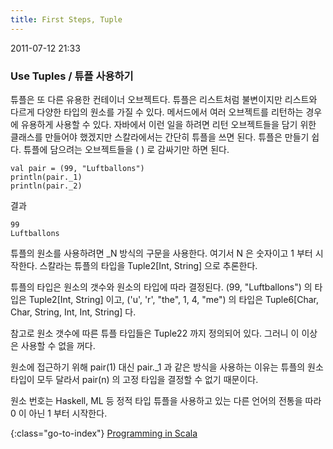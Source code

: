 ```yaml
---
title: First Steps, Tuple
---
```


2011-07-12 21:33

### Use Tuples / 튜플 사용하기

튜플은 또 다른 유용한 컨테이너 오브젝트다.
튜플은 리스트처럼 불변이지만 리스트와 다르게 다양한 타입의 원소를 가질 수 있다.
메서드에서 여러 오브젝트를 리턴하는 경우에 유용하게 사용할 수 있다.
자바에서 이런 일을 하려면 리턴 오브젝트들을 담기 위한 클래스를 만들어야 했겠지만 스칼라에서는 간단히 튜플을 쓰면 된다.
튜플은 만들기 쉽다. 튜플에 담으려는 오브젝트들을 ( ) 로 감싸기만 하면 된다.

    val pair = (99, "Luftballons")
    println(pair._1)
    println(pair._2)

결과

    99
    Luftballons

튜플의 원소를 사용하려면 _N 방식의 구문을 사용한다. 여기서 N 은 숫자이고 1 부터 시작한다.
스칼라는 튜플의 타입을 Tuple2[Int, String] 으로 추론한다.

튜플의 타입은 원소의 갯수와 원소의 타입에 따라 결정된다.
(99, "Luftballons") 의 타입은 Tuple2[Int, String] 이고,
('u', 'r', "the", 1, 4, "me") 의 타입은 Tuple6[Char, Char, String, Int, Int, String] 다.

참고로 원소 갯수에 따른 튜플 타입들은 Tuple22 까지 정의되어 있다.
그러니 이 이상은 사용할 수 없을 꺼다.

원소에 접근하기 위해 pair(1) 대신 pair._1 과 같은 방식을 사용하는 이유는
튜플의 원소 타입이 모두 달라서 pair(n) 의 고정 타입을 결정할 수 없기 때문이다.

원소 번호는 Haskell, ML 등 정적 타입 튜플을 사용하고 있는 다른 언어의 전통을 따라 0 이 아닌 1 부터 시작한다.


{:class="go-to-index"}
[Programming in Scala](index)
